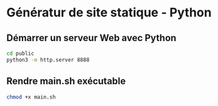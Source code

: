 # Génératur de site statique - Python

## Démarrer un serveur Web avec Python

```bash
cd public
python3 -m http.server 8888
```

## Rendre main.sh exécutable

```bash
chmod +x main.sh
```
